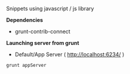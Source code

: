 Snippets using javascript / js library

**Dependencies**
* grunt-contrib-connect

**Launching server from grunt**
* Default/App Server ( [http://localhost:6234/](http://localhost:6234/) )
```bash
grunt appServer
```
